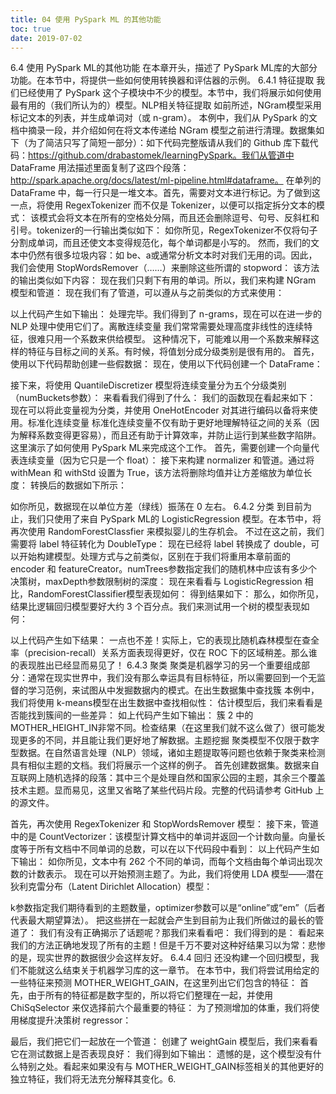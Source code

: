 ```yaml
---
title: 04 使用 PySpark ML 的其他功能
toc: true
date: 2019-07-02
---
```

6.4 使用 PySpark ML的其他功能
在本章开头，描述了 PySpark ML库的大部分功能。在本节中，将提供一些如何使用转换器和评估器的示例。
6.4.1 特征提取
我们已经使用了 PySpark 这个子模块中不少的模型。本节中，我们将展示如何使用最有用的（我们所认为的）模型。NLP相关特征提取
如前所述，NGram模型采用标记文本的列表，并生成单词对（或 n-gram）。
本例中，我们从 PySpark 的文档中摘录一段，并介绍如何在将文本传递给 NGram 模型之前进行清理。数据集如下（为了简洁只写了简短一部分）：如下代码完整版请从我们的 Github 库下载代码：https://github.com/drabastomek/learningPySpark。我们从管道中 DataFrame 用法描述里面复制了这四个段落：http://spark.apache.org/docs/latest/ml-pipeline.html#dataframe。
在单列的 DataFrame 中，每一行只是一堆文本。首先，需要对文本进行标记。为了做到这一点，将使用 RegexTokenizer 而不仅是 Tokenizer，以便可以指定拆分文本的模式：
该模式会将文本在所有的空格处分隔，而且还会删除逗号、句号、反斜杠和引号。tokenizer的一行输出类似如下：
如你所见，RegexTokenizer不仅将句子分割成单词，而且还使文本变得规范化，每个单词都是小写的。
然而，我们的文本中仍然有很多垃圾内容：如 be、a或通常分析文本时对我们无用的词。因此，我们会使用 StopWordsRemover（……）来删除这些所谓的 stopword：
该方法的输出类似如下内容：
现在我们只剩下有用的单词。所以，我们来构建 NGram 模型和管道：
现在我们有了管道，可以遵从与之前类似的方式来使用：


以上代码产生如下输出：
处理完毕。我们得到了 n-grams，现在可以在进一步的 NLP 处理中使用它们了。离散连续变量
我们常常需要处理高度非线性的连续特征，很难只用一个系数来供给模型。
这种情况下，可能难以用一个系数来解释这样的特征与目标之间的关系。有时候，将值划分成分级类别是很有用的。
首先，使用以下代码帮助创建一些假数据：
现在，使用以下代码创建一个 DataFrame：


接下来，将使用 QuantileDiscretizer 模型将连续变量分为五个分级类别（numBuckets参数）：
来看看我们得到了什么：
我们的函数现在看起来如下：
现在可以将此变量视为分类，并使用 OneHotEncoder 对其进行编码以备将来使用。标准化连续变量
标准化连续变量不仅有助于更好地理解特征之间的关系（因为解释系数变得更容易），而且还有助于计算效率，并防止运行到某些数字陷阱。这里演示了如何使用 PySpark ML来完成这个工作。
首先，需要创建一个向量代表连续变量（因为它只是一个 float）：
接下来构建 normalizer 和管道。通过将 withMean 和 withStd 设置为 True，该方法将删除均值并让方差缩放为单位长度：
转换后的数据如下所示：



如你所见，数据现在以单位方差（绿线）振荡在 0 左右。
6.4.2 分类
到目前为止，我们只使用了来自 PySpark ML的 LogisticRegression 模型。在本节中，将再次使用 RandomForestClassfier 来模拟婴儿的生存机会。
不过在这之前，我们需要将 label 特征转化为 DoubleType：
现在已经将 label 转换成了 double，可以开始构建模型。处理方式与之前类似，区别在于我们将重用本章前面的 encoder 和 featureCreator。numTrees参数指定我们的随机林中应该有多少个决策树，maxDepth参数限制树的深度：
现在来看看与 LogisticRegression 相比，RandomForestClassifier模型表现如何：
得到结果如下：
那么，如你所见，结果比逻辑回归模型要好大约 3 个百分点。我们来测试用一个树的模型表现如何：


以上代码产生如下结果：
一点也不差！实际上，它的表现比随机森林模型在查全率（precision-recall）关系方面表现得更好，仅在 ROC 下的区域稍差。那么谁的表现胜出已经显而易见了！
6.4.3 聚类
聚类是机器学习的另一个重要组成部分：通常在现实世界中，我们没有那么幸运具有目标特征，所以需要回到一个无监督的学习范例，来试图从中发掘数据内的模式。在出生数据集中查找簇
本例中，我们将使用 k-means模型在出生数据中查找相似性：
估计模型后，我们来看看是否能找到簇间的一些差异：
如上代码产生如下输出：
簇 2 中的 MOTHER_HEIGHT_IN非常不同。检查结果（在这里我们就不这么做了）很可能发现更多的不同，并且能让我们更好地了解数据。主题挖掘
聚类模型不仅限于数字型数据。在自然语言处理（NLP）领域，诸如主题提取等问题也依赖于聚类来检测具有相似主题的文档。我们将展示一个这样的例子。
首先创建数据集。数据来自互联网上随机选择的段落：其中三个是处理自然和国家公园的主题，其余三个覆盖技术主题。显而易见，这里又省略了某些代码片段。完整的代码请参考 GitHub 上的源文件。



首先，再次使用 RegexTokenizer 和 StopWordsRemover 模型：
接下来，管道中的是 CountVectorizer：该模型计算文档中的单词并返回一个计数向量。向量长度等于所有文档中不同单词的总数，可以在以下代码段中看到：
以上代码产生如下输出：
如你所见，文本中有 262 个不同的单词，而每个文档由每个单词出现次数的计数表示。
现在可以开始预测主题了。为此，我们将使用 LDA 模型——潜在狄利克雷分布（Latent Dirichlet Allocation）模型：


k参数指定我们期待看到的主题数量，optimizer参数可以是“online”或“em”（后者代表最大期望算法）。
把这些拼在一起就会产生到目前为止我们所做过的最长的管道了：
我们有没有正确揭示了话题呢？那我们来看看吧：
我们得到的是：
看起来我们的方法正确地发现了所有的主题！但是千万不要对这种好结果习以为常：悲惨的是，现实世界的数据很少会这样友好。
6.4.4 回归
还没构建一个回归模型，我们不能就这么结束关于机器学习库的这一章节。
在本节中，我们将尝试用给定的一些特征来预测 MOTHER_WEIGHT_GAIN，在这里列出它们包含的特征：
首先，由于所有的特征都是数字型的，所以将它们整理在一起，并使用 ChiSqSelector 来仅选择前六个最重要的特征：
为了预测增加的体重，我们将使用梯度提升决策树 regressor：



最后，我们把它们一起放在一个管道：
创建了 weightGain 模型后，我们来看看它在测试数据上是否表现良好：
我们得到如下输出：
遗憾的是，这个模型没有什么特别之处。看起来如果没有与 MOTHER_WEIGHT_GAIN标签相关的其他更好的独立特征，我们将无法充分解释其变化。6.

